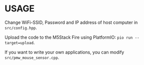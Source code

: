 # USAGE

Change WiFi-SSID, Password and IP address of host computer in ```src/config.hpp```.

Upload the code to the M5Stack Fire using PlatformIO: ```pio run --target=upload```.

If you want to write your own applications, you can modify ```src/pmw_mouse_sensor.cpp```.
